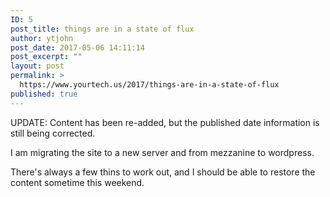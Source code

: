 ```yaml
---
ID: 5
post_title: things are in a state of flux
author: ytjohn
post_date: 2017-05-06 14:11:14
post_excerpt: ""
layout: post
permalink: >
  https://www.yourtech.us/2017/things-are-in-a-state-of-flux
published: true
---
```

UPDATE: Content has been re-added, but the published date information is still being corrected.


I am migrating the site to a new server and from mezzanine to wordpress. 

There's always a few thins to work out, and I should be able to restore the content sometime this weekend.